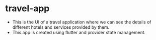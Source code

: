 # travel-app

- This is the UI of a travel application where we can see the details of different hotels and services provided by them.
- This app is created using flutter and provider state management.
